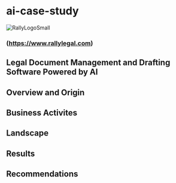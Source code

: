 # ai-case-study
![RallyLogoSmall](https://github.com/crmartella/ai-case-study/assets/147019331/a2b92857-d525-4df0-8559-0fb8254a01f7)
### (https://www.rallylegal.com)
## Legal Document Management and Drafting Software Powered by AI
## Overview and Origin
## Business Activites
## Landscape
## Results
## Recommendations
